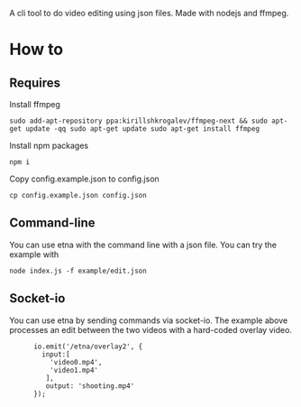 A cli tool to do video editing using json files.
Made with nodejs and ffmpeg.

# How to

## Requires

Install ffmpeg

`
sudo add-apt-repository ppa:kirillshkrogalev/ffmpeg-next && sudo apt-get update -qq
sudo apt-get update
sudo apt-get install ffmpeg
`

Install npm packages

```
npm i
```

Copy config.example.json to config.json

```
cp config.example.json config.json
```

## Command-line

You can use etna with the command line with a json file.
You can try the example with

```
node index.js -f example/edit.json
```

## Socket-io

You can use etna by sending commands via socket-io.
The example above processes an edit between the two videos with a hard-coded overlay video.

```
      io.emit('/etna/overlay2', {
        input:[
          'video0.mp4',
          'video1.mp4'
         ],
         output: 'shooting.mp4'
      });

```
